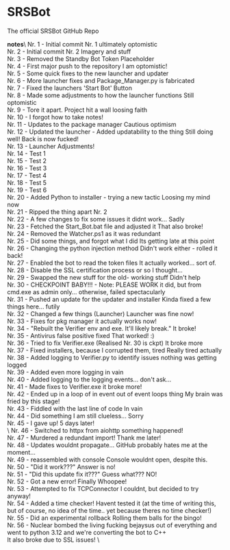 # SRSBot
 The official SRSBot GitHub Repo
 
**notes**\\
Nr. 1 -  Initial commit Nr. 1                                       ultimately optomistic\
Nr. 2 -  Initial commit Nr. 2                                       Imagery and stuff\
Nr. 3 -  Removed the Standby Bot Token Placeholder\
Nr. 4 -  First major push to the repository                         I am optomistic! \
Nr. 5 -  Some quick fixes to the new launcher and updater\
Nr. 6 -  More launcher fixes and Package_Manager.py is fabricated\
Nr. 7 -  Fixed the launchers 'Start Bot' Button\
Nr. 8 -  Made some adjustments to how the launcher functions        Still optomistic\
Nr. 9 -  Tore it apart. Project hit a wall                          loosing faith\
Nr. 10 - I forgot how to take notes!\
Nr. 11 - Updates to the package manager                             Cautious optimism\
Nr. 12 - Updated the launcher - Added updatability to the thing     Still doing well! Back is now fucked! \
Nr. 13 - Launcher Adjustments!\
Nr. 14 - Test 1\
Nr. 15 - Test 2\
Nr. 16 - Test 3\
Nr. 17 - Test 4\
Nr. 18 - Test 5\
Nr. 19 - Test 6\
Nr. 20 - Added Python to installer - trying a new tactic            Loosing my mind now\
Nr. 21 - Ripped the thing apart Nr. 2\
Nr. 22 - A few changes to fix some issues                           it didnt work... Sadly\
Nr. 23 - Fetched the Start_Bot.bat file and adjusted it             That also broke! \
Nr. 24 - Removed the Watcher.ps1 as it was redundant\
Nr. 25 - Did some things, and forgot what I did                     Its getting late at this point\
Nr. 26 - Changing the python injection method                       Didn't work either - rolled it back! \
Nr. 27 - Enabled the bot to read the token files                    It actually worked... sort of. \
Nr. 28 - Disable the SSL certification process                      or so I thought... \
Nr. 29 - Swapped the new stuff for the old- working stuff           Didn't help\
Nr. 30 - CHECKPOINT BABY!!! - Note: PLEASE WORK                     it did, but from cmd.exe as admin only... otherwise, failed spectacularly\
Nr. 31 - Pushed an update for the updater and installer             Kinda fixed a few things here... futily\
Nr. 32 - Changed a few things (Launcher)                            Launcher was fine now!\
Nr. 33 - Fixes for pkg manager                                      it actually works now! \
Nr. 34 - "Rebuilt the Verifier env and exe. It'll likely break."    It broke!\
Nr. 35 - Antivirus false positive fixed                             That worked! :) \
Nr. 36 - Tried to fix Verifier.exe (Realised Nr. 30 is ckpt)        It broke more\
Nr. 37 - Fixed installers, because I corrupted them, tired          Really tired actually\
Nr. 38 - Added logging to Verifier.py to identify issues            nothing was getting logged\
Nr. 39 - Added even more logging                                    in vain\
Nr. 40 - Added logging to the logging events...                     don't ask... \
Nr. 41 - Made fixes to Verifier.exe                                 it broke more! \
Nr. 42 - Ended up in a loop of in event out of event loops thing    My brain was fried by this stage! \
Nr. 43 - Fiddled with the last line of code                         In vain\
Nr. 44 - Did something                                              I am still clueless... Sorry\
Nr. 45 - I gave up!                                                 5 days later! \
\\
Nr. 46 - Switched to httpx from aiohttp                             something happened! \
Nr. 47 - Murdered a redundant import!                               Thank me later! \
Nr. 48 - Updates wouldnt propagate...                               GitHub probably hates me at the moment... \
Nr. 49 - reassembled with console                                   Console wouldnt open, despite this. \
Nr. 50 - "Did it work???"                                           Answer is no! \
Nr. 51 - "Did this update fix it???"                                Guess what??? NO!\
Nr. 52 - Got a new error! Finally                                   Whoopee! \
Nr. 53 - Attempted to fix TCPConnector                              I couldnt, but decided to try anyway! \
Nr. 54 - Added a time checker!                                      Havent tested it (at the time of writing this, but of course, no idea of the time.. yet because theres no time checker!)\
Nr. 55 - Did an experimental rollback                               Rolling them balls for the bingo!\
Nr. 56 - Nuclear bombed the living fucking bejaysus out of everything and went to python 3.12 and we're converting the bot to C++\
                                                                    It also broke due to SSL issues! \
